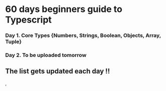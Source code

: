 # 60 days beginners guide to Typescript


### Day 1. Core Types   {Numbers, Strings, Boolean, Objects, Array, Tuple}
### Day 2. To be uploaded tomorrow




## The list gets updated each day !!

,